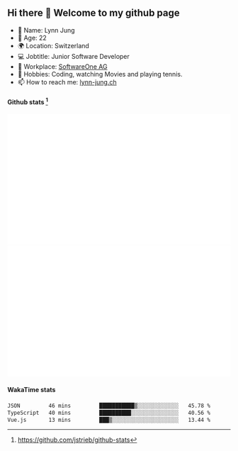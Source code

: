 ## Hi there 👋 Welcome to my github page

- 🧑 Name: Lynn Jung
- 🔞 Age: 22
- 🌍 Location: Switzerland
- 💻 Jobtitle: Junior Software Developer
- 🏢 Workplace: [SoftwareOne AG](https://www.softwareone.com/)
- 🎾 Hobbies: Coding, watching Movies and playing tennis.
- 📫 How to reach me: [lynn-jung.ch](https://lynn-jung.ch/)


#### Github stats [^1]
![](https://github.com/lynn-jung/github-stats/blob/master/generated/overview.svg)  ![](https://github.com/lynn-jung/github-stats/blob/master/generated/languages.svg)


#### WakaTime stats
<!--START_SECTION:waka-->
```text
JSON         46 mins         ███████████▒░░░░░░░░░░░░░   45.78 % 
TypeScript   40 mins         ██████████░░░░░░░░░░░░░░░   40.56 % 
Vue.js       13 mins         ███▒░░░░░░░░░░░░░░░░░░░░░   13.44 % 
```
<!--END_SECTION:waka-->

[^1]: https://github.com/jstrieb/github-stats

